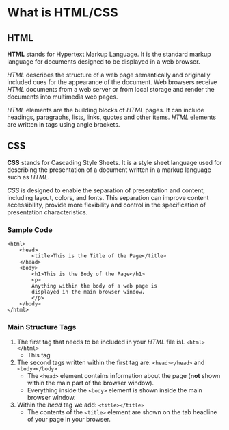 # What is HTML/CSS

## HTML

**HTML** stands for Hypertext Markup Language. It is the standard markup language for documents designed to be displayed in a web browser. 

*HTML* describes the structure of a web page semantically and originally included cues for the appearance of the document.
Web browsers receive *HTML* documents from a web server or from local storage and render the documents into multimedia web pages. 

*HTML* elements are the building blocks of *HTML* pages. It can include headings, paragraphs, lists, links, quotes and other items. *HTML* elements are written in tags using angle brackets. 

## CSS
**CSS** stands for Cascading Style Sheets. It is a style sheet language used for describing the presentation of a document written in a markup language such as *HTML*. 

*CSS* is designed to enable the separation of presentation and content, including layout, colors, and fonts. 
This separation can improve content accessibility, provide more flexibility and control in the specification of presentation characteristics.

### Sample Code 
```
<html>
    <head>
        <title>This is the Title of the Page</title>
    </head>
    <body>
        <h1>This is the Body of the Page</h1>
        <p>
        Anything within the body of a web page is
        displayed in the main browser window.
        </p>
    </body>
</html>
```

### Main Structure Tags

1. The first tag that needs to be included in your *HTML* file isL `<html></html>`
    - This tag 
2. The second tags written within the first tag are: `<head></head>` and `<body></body>`
    - The `<head>` element contains information about the page (**not** shown within the main part of the browser window).
    - Everything inside the `<body>` element is shown inside the main browser window.
3. Within the *head* tag we add: `<title></title>`
    - The contents of the `<title>` element are shown on the tab headline of your page in your browser.